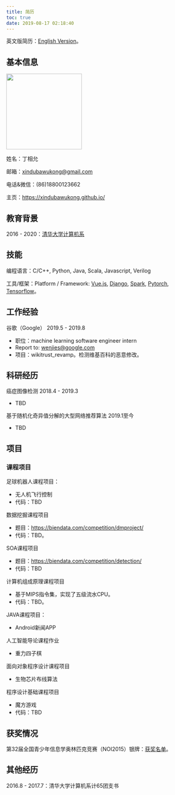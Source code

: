 ```yaml
---
title: 简历
toc: true
date: 2019-08-17 02:18:40
---
```

英文版简历：<a href="https://xindubawukong.github.io/resume/resume-en/">English Version</a>。

## 基本信息

<img src="https://i.postimg.cc/PqfYBbsV/Wechat-IMG14.jpg" height=200>

姓名：丁相允

邮箱：xindubawukong@gmail.com

电话&微信：(86)18800123662

主页：https://xindubawukong.github.io/

## 教育背景

2016 - 2020：<a href="http://www.cs.tsinghua.edu.cn/">清华大学计算机系</a>

## 技能

编程语言：C/C++, Python, Java, Scala, Javascript, Verilog

工具/框架：Platform / Framework: <a href="https://vuejs.org/">Vue.js</a>, <a href="https://www.djangoproject.com/">Django</a>, <a href="https://spark.apache.org/">Spark</a>, <a href="https://pytorch.org/">Pytorch</a>, <a href="https://www.tensorflow.org/">Tensorflow</a>。

## 工作经验

谷歌（Google） 2019.5 - 2019.8

- 职位：machine learning software engineer intern
- Report to: wenjies@google.com
- 项目：wikitrust_revamp。检测维基百科的恶意修改。

## 科研经历

癌症图像检测 2018.4 - 2019.3

- TBD

基于随机化奇异值分解的大型网络推荐算法 2019.1至今

- TBD

## 项目

### 课程项目

足球机器人课程项目：

- 无人机飞行控制
- 代码：TBD

数据挖掘课程项目

- 题目：https://biendata.com/competition/dmproject/
- 代码：TBD。

SOA课程项目

- 题目：https://biendata.com/competition/detection/
- 代码：TBD

计算机组成原理课程项目

- 基于MIPS指令集，实现了五级流水CPU。
- 代码：TBD。

JAVA课程项目：

- Android新闻APP

人工智能导论课程作业

- 重力四子棋

面向对象程序设计课程项目

- 生物芯片布线算法

程序设计基础课程项目

- 魔方游戏
- 代码：TBD

## 获奖情况

第32届全国青少年信息学奥林匹克竞赛（NOI2015）银牌：<a href="http://www.noi.cn/RequireFile.do?fid=GDBMTjQT&attach=n">获奖名单</a>。

## 其他经历

2016.8 - 2017.7：清华大学计算机系计65团支书